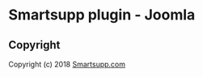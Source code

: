 # Smartsupp plugin - Joomla

## Copyright

Copyright (c) 2018 [Smartsupp.com](https://www.smartsupp.com/)
